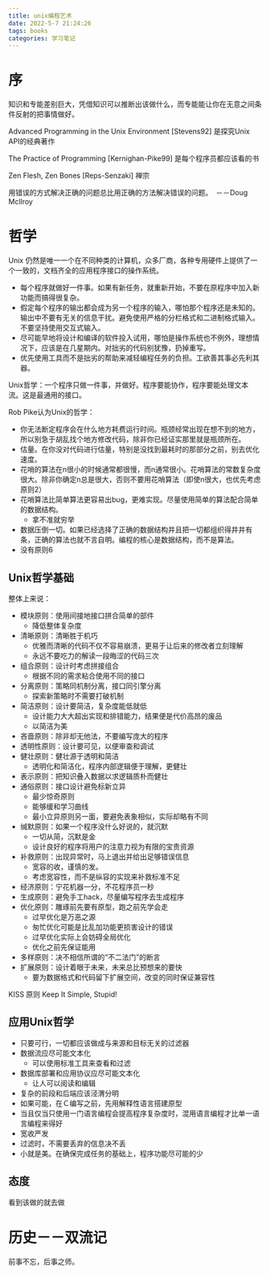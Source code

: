 ```yaml
---
title: unix编程艺术
date: 2022-5-7 21:24:26
tags: books
categories: 学习笔记
---
```


# 序

知识和专能差别巨大，凭借知识可以推断出该做什么，而专能能让你在无意之间条件反射的把事情做好。

Advanced Programming in the Unix Environment [Stevens92] 是探究Unix API的经典著作

The Practice of Programming [Kernighan-Pike99] 是每个程序员都应该看的书

Zen Flesh, Zen Bones [Reps-Senzaki] 禅宗

用错误的方式解决正确的问题总比用正确的方法解决错误的问题。　－－Doug Mcllroy


# 哲学

Unix 仍然是唯一一个在不同种类的计算机，众多厂商，各种专用硬件上提供了一个一致的，文档齐全的应用程序接口的操作系统。

- 每个程序就做好一件事。如果有新任务，就重新开始，不要在原程序中加入新功能而搞得很复杂。
- 假定每个程序的输出都会成为另一个程序的输入，哪怕那个程序还是未知的。输出中不要有无关的信息干扰。避免使用严格的分栏格式和二进制格式输入。不要坚持使用交互式输入。
- 尽可能早地将设计和编译的软件投入试用，哪怕是操作系统也不例外，理想情况下，应该是在几星期内。对拙劣的代码别犹豫，扔掉重写。
- 优先使用工具而不是拙劣的帮助来减轻编程任务的负担。工欲善其事必先利其器。

Unix哲学：一个程序只做一件事，并做好。程序要能协作，程序要能处理文本流。这是最通用的接口。

Rob Pike认为Unix的哲学：

- 你无法断定程序会在什么地方耗费运行时间。瓶颈经常出现在想不到的地方，所以别急于胡乱找个地方修改代码，除非你已经证实那里就是瓶颈所在。
- 估量。在你没对代码进行估量，特别是没找到最耗时的那部分之前，别去优化速度。
- 花哨的算法在n很小的时候通常都很慢，而n通常很小。花哨算法的常数复杂度很大。除非你确定n总是很大，否则不要用花哨算法（即使n很大，也优先考虑原则2）
- 花哨算法比简单算法更容易出bug，更难实现。尽量使用简单的算法配合简单的数据结构。
    - 拿不准就穷举
- 数据压倒一切。如果已经选择了正确的数据结构并且把一切都组织得井井有条，正确的算法也就不言自明。编程的核心是数据结构，而不是算法。
- 没有原则6

## Unix哲学基础

整体上来说：

- 模块原则：使用间接地接口拼合简单的部件
    - 降低整体复杂度
- 清晰原则：清晰胜于机巧
    - 优雅而清晰的代码不仅不容易崩溃，更易于让后来的修改者立刻理解
    - 永远不要吃力的解读一段晦涩的代码三次
- 组合原则：设计时考虑拼接组合
    - 根据不同的需求粘合使用不同的接口
- 分离原则：策略同机制分离，接口同引擎分离
    - 探索新策略时不需要打破机制
- 简洁原则：设计要简洁，复杂度能低就低
    - 设计能力大大超出实现和排错能力，结果便是代价高昂的废品
    - 以简洁为美
- 吝啬原则：除非却无他法，不要编写庞大的程序
- 透明性原则：设计要可见，以便审查和调试
- 健壮原则：健壮源于透明和简洁
    - 透明化和简洁化，程序内部逻辑便于理解，更健壮
- 表示原则：把知识叠入数据以求逻辑质朴而健壮
- 通俗原则：接口设计避免标新立异
    - 最少惊奇原则
    - 能够缓和学习曲线
    - 最小立异原则另一面，要避免表象相似，实际却略有不同
- 缄默原则：如果一个程序没什么好说的，就沉默
    - 一切从简，沉默是金
    - 设计良好的程序将用户的注意力视为有限的宝贵资源
- 补救原则：出现异常时，马上退出并给出足够错误信息
    - 宽容的收，谨慎的发。
    - 考虑宽容性，而不是纵容的实现来补救标准不足
- 经济原则：宁花机器一分，不花程序员一秒
- 生成原则：避免手工hack，尽量编写程序去生成程序
- 优化原则：雕琢前先要有原型，跑之前先学会走
    - 过早优化是万恶之源
    - 匆忙优化可能是比乱加功能更损害设计的错误
    - 过早优化实际上会妨碍全局优化
    - 优化之前先保证能用
- 多样原则：决不相信所谓的“不二法门”的断言
- 扩展原则：设计着眼于未来，未来总比预想来的要快
    - 要为数据格式和代码留下扩展空间，改变的同时保证兼容性

KISS 原则
Keep It Simple, Stupid!

## 应用Unix哲学

- 只要可行，一切都应该做成与来源和目标无关的过滤器
- 数据流应尽可能文本化
    - 可以使用标准工具来查看和过滤
- 数据库部署和应用协议应尽可能文本化
    - 让人可以阅读和编辑
- 复杂的前段和后端应该泾渭分明
- 如果可能，在Ｃ编写之前，先用解释性语言搭建原型
- 当且仅当只使用一门语言编程会提高程序复杂度时，混用语言编程才比单一语言编程来得好
- 宽收严发
- 过滤时，不需要丢弃的信息决不丢
- 小就是美。在确保完成任务的基础上，程序功能尽可能的少

## 态度

看到该做的就去做

# 历史－－双流记

前事不忘，后事之师。
